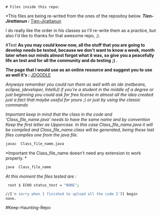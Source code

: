 	# Files inside this repo: 

 *This files are being re-writed from the ones of the repositoy below.
***Tien-Jirattanun :*** 
[Tien-Jirattanun](https://github.com/Tien-Jirattanun/Java-example-for-beginner)

I do really like the order in his classes so I'll re-write them as a practice, but also I'd like to thanks
for that awesome repo, ;). 


#Test 
**As you may could know now, all the stuff that you are going to develop needs be tested, because we don't want to know a week, month later when our minds almost forgot what it was, so give you a peacefully life an test 
and for all the community and do testing ;) .**

**The page that I would use as an online resource and suggest you to use as well it's :**
[JDOODLE](https://www.jdoodle.com/online-java-compiler/)


*Anyways remember you could run them as well with an ide (netbeans, eclipse, jdeveloper, IntelliJ) if you're a student in the middle of a degree or just beginning you could ask for free license in almost all the idea created just a fact that maybe useful for yours ;) or just by using the classic commands*

*Important keep in mind that the class in the code and 'Class_file_name.java' needs to have the same name
and by convention Keep the first letter as Uppercase. In this case Class_file_name.java it will be compiled 
and Class_file_name.class will be generated, being these last files compiles one from the java file.*
```sh
javac  Class_file_name.java
```

*Important the Class_file_name doesn't need any extension to work properly. *
```sh
java  Class_file_name
```


*At this moment the files tested are :*
```sh
 root $ ECHO status_test = "NONE";

//I'm sorry when I finished to upload all the code I'll begin
none. 
```
#Keep-Haunting-Repo